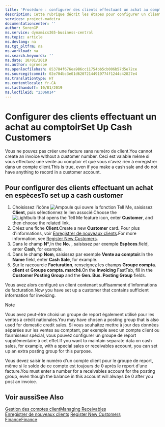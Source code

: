 ```yaml
---
title: 'Procédure : configurer des clients effectuant un achat au comptoir | Microsoft Docs'
description: Cette rubrique décrit les étapes pour configurer un client qui paie en espèces.
services: project-madeira
documentationcenter: ''
author: SorenGP
ms.service: dynamics365-business-central
ms.topic: article
ms.devlang: na
ms.tgt_pltfrm: na
ms.workload: na
ms.search.keywords: ''
ms.date: 10/01/2019
ms.author: sgroespe
ms.openlocfilehash: 853784f676ea986cc11754bb5cb006b57d5e72ce
ms.sourcegitcommit: 02e704bc3e01d62072144919774f1244c42827e4
ms.translationtype: HT
ms.contentlocale: fr-CA
ms.lasthandoff: 10/01/2019
ms.locfileid: "2306014"
---
```

# <a name="set-up-cash-customers"></a><span data-ttu-id="e61ad-103">Configurer des clients effectuant un achat au comptoir</span><span class="sxs-lookup"><span data-stu-id="e61ad-103">Set Up Cash Customers</span></span>
<span data-ttu-id="e61ad-104">Vous ne pouvez pas créer une facture sans numéro de client.</span><span class="sxs-lookup"><span data-stu-id="e61ad-104">You cannot create an invoice without a customer number.</span></span> <span data-ttu-id="e61ad-105">Ceci est valable même si vous effectuez une vente au comptoir et que vous n'avez rien à enregistrer dans un compte client.</span><span class="sxs-lookup"><span data-stu-id="e61ad-105">This is true, even if you make a cash sale and do not have anything to record in a customer account.</span></span>  

## <a name="to-set-up-a-cash-customer"></a><span data-ttu-id="e61ad-106">Pour configurer des clients effectuant un achat en espèces</span><span class="sxs-lookup"><span data-stu-id="e61ad-106">To set up a cash customer</span></span>  
1.  <span data-ttu-id="e61ad-107">Choisissez l'icône ![Ampoule qui ouvre la fonction Tell Me](media/ui-search/search_small.png "Dites-moi ce que vous voulez faire"), saisissez **Client**, puis sélectionnez le lien associé.</span><span class="sxs-lookup"><span data-stu-id="e61ad-107">Choose the ![Lightbulb that opens the Tell Me feature](media/ui-search/search_small.png "Tell me what you want to do") icon, enter **Customer**, and then choose the related link.</span></span>  
2.  <span data-ttu-id="e61ad-108">Créez une fiche **Client**.</span><span class="sxs-lookup"><span data-stu-id="e61ad-108">Create a new **Customer** card.</span></span> <span data-ttu-id="e61ad-109">Pour plus d'informations, voir [Enregistrer de nouveaux clients](sales-how-register-new-customers.md).</span><span class="sxs-lookup"><span data-stu-id="e61ad-109">For more information, see [Register New Customers](sales-how-register-new-customers.md).</span></span>
3.  <span data-ttu-id="e61ad-110">Dans le champ **N°**,</span><span class="sxs-lookup"><span data-stu-id="e61ad-110">In the **No.**</span></span> <span data-ttu-id="e61ad-111">, saisissez par exemple **Espèces**.</span><span class="sxs-lookup"><span data-stu-id="e61ad-111">field, enter **Cash**, for example.</span></span>  
4.  <span data-ttu-id="e61ad-112">Dans le champ **Nom**, saisissez par exemple **Vente au comptoir**.</span><span class="sxs-lookup"><span data-stu-id="e61ad-112">In the **Name** field, enter **Cash Sale**, for example.</span></span>  
5.  <span data-ttu-id="e61ad-113">Sur le raccourcie **Facturation**, renseignez les champs **Groupe compta. client** et **Groupe compta. marché**.</span><span class="sxs-lookup"><span data-stu-id="e61ad-113">On the **Invoicing** FastTab, fill in the **Customer Posting Group** and the **Gen. Bus. Posting Group** fields.</span></span>  

 <span data-ttu-id="e61ad-114">Vous avez alors configuré un client contenant suffisamment d'informations de facturation.</span><span class="sxs-lookup"><span data-stu-id="e61ad-114">Now you have set up a customer that contains sufficient information for invoicing.</span></span>  

> [!NOTE]  
>  <span data-ttu-id="e61ad-115">Vous avez peut-être choisi un groupe de report également utilisé pour les ventes à crédit nationales.</span><span class="sxs-lookup"><span data-stu-id="e61ad-115">You may have chosen a posting group that is also used for domestic credit sales.</span></span> <span data-ttu-id="e61ad-116">Si vous souhaitez mettre à jour des données séparées sur les ventes au comptant, par exemple avec un compte client ou fournisseur spécial, vous pouvez configurer un groupe de report supplémentaire à cet effet.</span><span class="sxs-lookup"><span data-stu-id="e61ad-116">If you want to maintain separate data on cash sales, for example, with a special sales or receivables account, you can set up an extra posting group for this purpose.</span></span>  
>   
>  <span data-ttu-id="e61ad-117">Vous devez saisir le numéro d'un compte client pour le groupe de report, même si le solde de ce compte est toujours de 0 après le report d'une facture.</span><span class="sxs-lookup"><span data-stu-id="e61ad-117">You must enter a number for a receivables account for the posting group, even though the balance in this account will always be 0 after you post an invoice.</span></span>  

## <a name="see-also"></a><span data-ttu-id="e61ad-118">Voir aussi</span><span class="sxs-lookup"><span data-stu-id="e61ad-118">See Also</span></span>
[<span data-ttu-id="e61ad-119">Gestion des comptes client</span><span class="sxs-lookup"><span data-stu-id="e61ad-119">Managing Receivables</span></span>](receivables-manage-receivables.md)  
<span data-ttu-id="e61ad-120">[Enregistrer de nouveaux clients](sales-how-register-new-customers.md)  </span><span class="sxs-lookup"><span data-stu-id="e61ad-120">[Register New Customers](sales-how-register-new-customers.md)  </span></span>  
[<span data-ttu-id="e61ad-121">Finance</span><span class="sxs-lookup"><span data-stu-id="e61ad-121">Finance</span></span>](finance.md)  

